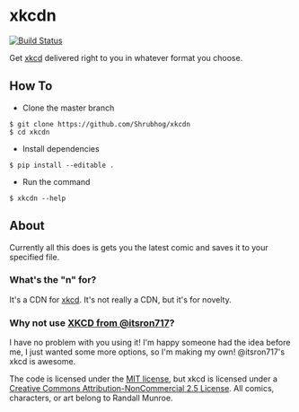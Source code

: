 # xkcdn 
[![Build Status](https://travis-ci.com/Shrubhog/xkcdn.svg?branch=master)](https://travis-ci.com/Shrubhog/xkcdn)

Get [xkcd](https://xkcd.com/) delivered right to you in whatever format you choose.
## How To
* Clone the master branch
```
$ git clone https://github.com/Shrubhog/xkcdn
$ cd xkcdn
```
* Install dependencies
```
$ pip install --editable .
```
* Run the command
```
$ xkcdn --help
```
## About
Currently all this does is gets you the latest comic and saves it to your specified file.
### What's the "n" for?
It's a CDN for [xkcd](https://xkcd.com). It's not really a CDN, but it's for novelty.
### Why not use [XKCD from @itsron717](https://github.com/itsron717/XKCD)?
I have no problem with you using it! I'm happy someone had the idea before me, I just wanted some more options, so I'm making my own! @itsron717's xkcd is awesome.

The code is licensed under the [MIT license](LICENSE.md), but xkcd is licensed under a [Creative Commons Attribution-NonCommercial 2.5 License](https://xkcd.com/license.html). All comics, characters, or art belong to Randall Munroe.
